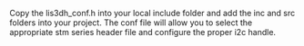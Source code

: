Copy the lis3dh_conf.h into your local include folder and 
add the inc and src folders into your project. The conf 
file will allow you to select the appropriate stm series
header file and configure the proper i2c handle.
